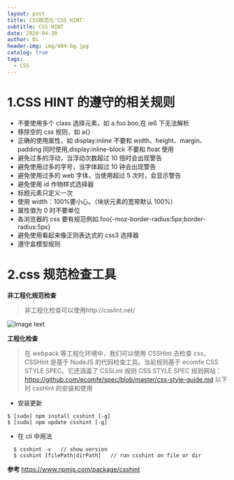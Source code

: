 ```yaml
---
layout: post
title: CSS规范化'CSS HINT'
subtitle: CSS HINT
date: 2020-04-30
author: Qi
header-img: img/404-bg.jpg
catalog: true
tags:
  - CSS
---
```


# 1.CSS HINT 的遵守的相关规则

- 不要使用多个 class 选择元素，如 a.foo.boo,在 ie6 下无法解析
- 移除空的 css 规则，如 a{}
- 正确的使用属性，如 display:inline 不要和 width、height、margin、padding 同时使用,display:inline-block 不要和 float 使用
- 避免过多的浮动，当浮动次数超过 10 倍时会出现警告
- 避免使用过多的字号，当字体超过 10 钟会出现警告
- 避免使用过多的 web 字体，当使用超过 5 次时，会显示警告
- 避免使用 id 作物样式选择器
- 标题元素只定义一次
- 使用 width：100%要小心。（块状元素的宽带默认 100%）
- 属性值为 0 时不要单位
- 各浏览器的 css 要有规范例如.foo{-moz-border-radius:5px;border-radius:5px}
- 避免使用看起来像正则表达式的 css3 选择器
- 遵守盒模型规则

# 2.css 规范检查工具

**非工程化规范检查**

> 非工程化检查可以使用http://csslint.net/

![Image text](https://user-gold-cdn.xitu.io/2020/4/30/171cb2e6588bbcb5?w=2160&h=1286&f=png&s=158732)

**工程化检查**

> 在 webpack 等工程化环境中，我们可以使用 CSSHint 去检查 css，CSSHint 是基于 NodeJS 的代码检查工具。当前规则基于 ecomfe CSS STYLE SPEC。它还涵盖了 CSSLint 规则
> CSS STYLE SPEC 规则网站：https://github.com/ecomfe/spec/blob/master/css-style-guide.md 以下时 cssHint 的安装和使用

- 安装更新

```
$ [sudo] npm install csshint [-g]
$ [sudo] npm update csshint [-g]
```

- 在 cli 中用法

```
  $ csshint -v   // show version
  $ csshint [filePath|dirPath]   // run csshint on file or dir
```

**参考**
https://www.npmjs.com/package/csshint
